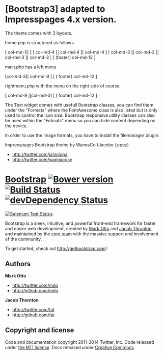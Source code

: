 # [Bootstrap3] adapted to Impresspages 4.x version.

The theme comes with 3 layouts. 

 home.php  is structured as follows
 
[               col-md-12                      ]
[ col-md-4      ][  col-md-4    ][ col-md-4    ]
[ col-md-3 ][ col-md-3 ][ col-md-3 ][ col-md-3 ]
[      (footer) col-md-12                      ]

main.php has a left menu 

[col-md-3][               col-md-9             ]
[      (  footer) col-md-12                    ]

rightmenu.php with the menu on the right side of course. 

[               col-md-9             ][col-md-3]
[      (  footer) col-md-12                    ]


The Text widget comes with usefull Bootstrap classes, you can find them under the "Formats" where the FontAwesome class is also listed but is only used to control the icon size.  Bootstrap responsive utility classes can also be used within the "Fotmats" menu so you can hide content depending on the device.

In order to use the image formats, you have to install the filemanager plugin.


Impresspages Bootstrap theme by WannaCo (Jacobo Lopez)

- <http://twitter.com/jamolopa>
- <http://twitter.com/wannacosv>

# [Bootstrap](http://getbootstrap.com) [![Bower version](https://badge.fury.io/bo/bootstrap.png)](http://badge.fury.io/bo/bootstrap) [![Build Status](https://secure.travis-ci.org/twbs/bootstrap.png)](http://travis-ci.org/twbs/bootstrap) [![devDependency Status](https://david-dm.org/twbs/bootstrap/dev-status.png?theme=shields.io)](https://david-dm.org/twbs/bootstrap#info=devDependencies)
[![Selenium Test Status](https://saucelabs.com/browser-matrix/bootstrap.svg)](https://saucelabs.com/u/bootstrap)

Bootstrap is a sleek, intuitive, and powerful front-end framework for faster and easier web development, created by [Mark Otto](http://twitter.com/mdo) and [Jacob Thornton](http://twitter.com/fat), and maintained by the [core team](https://github.com/twbs?tab=members) with the massive support and involvement of the community.

To get started, check out <http://getbootstrap.com>!

## Authors

**Mark Otto**

- <http://twitter.com/mdo>
- <http://github.com/mdo>

**Jacob Thornton**

- <http://twitter.com/fat>
- <http://github.com/fat>



## Copyright and license

Code and documentation copyright 2011-2014 Twitter, Inc. Code released under [the MIT license](LICENSE). Docs released under [Creative Commons](docs/LICENSE).
